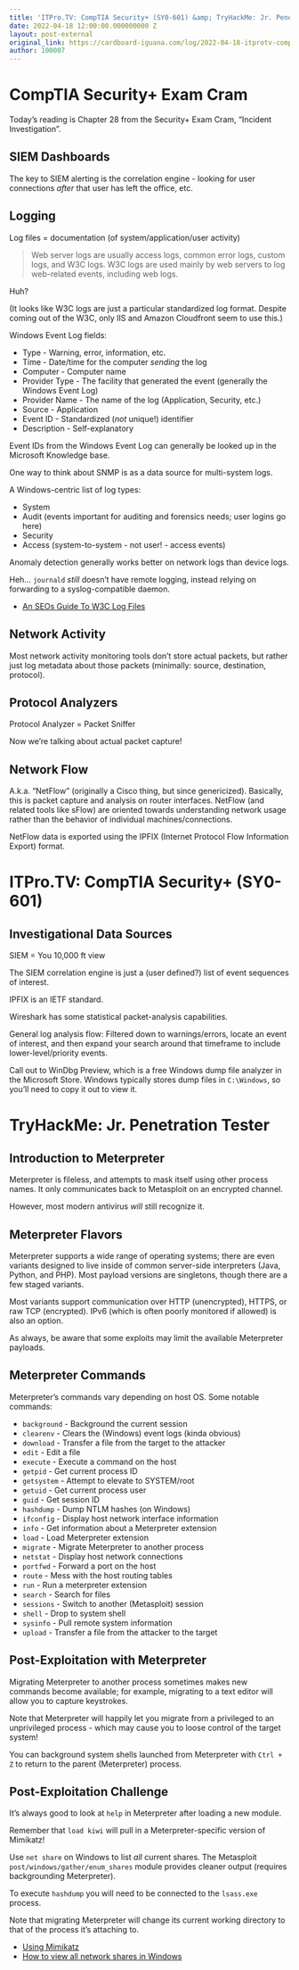 ```yaml
---
title: 'ITPro.TV: CompTIA Security+ (SY0-601) &amp; TryHackMe: Jr. Penetration Tester'
date: 2022-04-18 12:00:00.000000000 Z
layout: post-external
original_link: https://cardboard-iguana.com/log/2022-04-18-itprotv-comptia-security-plus-and-tryhackme-jr-penetration-tester.html
author: 100007
---
```


# CompTIA Security+ Exam Cram

Today’s reading is Chapter 28 from the Security+ Exam Cram, “Incident Investigation”.

## SIEM Dashboards

The key to SIEM alerting is the correlation engine - looking for user connections _after_ that user has left the office, etc.

## Logging

Log files = documentation (of system/application/user activity)

> Web server logs are usually access logs, common error logs, custom logs, and W3C logs. W3C logs are used mainly by web servers to log web-related events, including web logs.

Huh?

(It looks like W3C logs are just a particular standardized log format. Despite coming out of the W3C, only IIS and Amazon Cloudfront seem to use this.)

Windows Event Log fields:

- Type - Warning, error, information, etc.
- Time - Date/time for the computer _sending_ the log
- Computer - Computer name
- Provider Type - The facility that generated the event (generally the Windows Event Log)
- Provider Name - The name of the log (Application, Security, etc.)
- Source - Application
- Event ID - Standardized (_not_ unique!) identifier
- Description - Self-explanatory

Event IDs from the Windows Event Log can generally be looked up in the Microsoft Knowledge base.

One way to think about SNMP is as a data source for multi-system logs.

A Windows-centric list of log types:

- System
- Audit (events important for auditing and forensics needs; user logins go here)
- Security
- Access (system-to-system - not user! - access events)

Anomaly detection generally works better on network logs than device logs.

Heh… `journald` _still_ doesn’t have remote logging, instead relying on forwarding to a syslog-compatible daemon.

- [An SEOs Guide To W3C Log Files](https://www.screamingfrog.co.uk/an-seos-guide-to-w3c-log-files/)

## Network Activity

Most network activity monitoring tools don’t store actual packets, but rather just log metadata about those packets (minimally: source, destination, protocol).

## Protocol Analyzers

Protocol Analyzer = Packet Sniffer

Now we’re talking about actual packet capture!

## Network Flow

A.k.a. “NetFlow” (originally a Cisco thing, but since genericized). Basically, this is packet capture and analysis on router interfaces. NetFlow (and related tools like sFlow) are oriented towards understanding network usage rather than the behavior of individual machines/connections.

NetFlow data is exported using the IPFIX (Internet Protocol Flow Information Export) format.

# ITPro.TV: CompTIA Security+ (SY0-601)

## Investigational Data Sources

SIEM = You 10,000 ft view

The SIEM correlation engine is just a (user defined?) list of event sequences of interest.

IPFIX is an IETF standard.

Wireshark has some statistical packet-analysis capabilities.

General log analysis flow: Filtered down to warnings/errors, locate an event of interest, and then expand your search around that timeframe to include lower-level/priority events.

Call out to WinDbg Preview, which is a free Windows dump file analyzer in the Microsoft Store. Windows typically stores dump files in `C:\Windows`, so you’ll need to copy it out to view it.

# TryHackMe: Jr. Penetration Tester

## Introduction to Meterpreter

Meterpreter is fileless, and attempts to mask itself using other process names. It only communicates back to Metasploit on an encrypted channel.

However, most modern antivirus _will_ still recognize it.

## Meterpreter Flavors

Meterpreter supports a wide range of operating systems; there are even variants designed to live inside of common server-side interpreters (Java, Python, and PHP). Most payload versions are singletons, though there are a few staged variants.

Most variants support communication over HTTP (unencrypted), HTTPS, or raw TCP (encrypted). IPv6 (which is often poorly monitored if allowed) is also an option.

As always, be aware that some exploits may limit the available Meterpreter payloads.

## Meterpreter Commands

Meterpreter’s commands vary depending on host OS. Some notable commands:

- `background` - Background the current session
- `clearenv` - Clears the (Windows) event logs (kinda obvious)
- `download` - Transfer a file from the target to the attacker
- `edit` - Edit a file
- `execute` - Execute a command on the host
- `getpid` - Get current process ID
- `getsystem` - Attempt to elevate to SYSTEM/root
- `getuid` - Get current process user
- `guid` - Get session ID
- `hashdump` - Dump NTLM hashes (on Windows)
- `ifconfig` - Display host network interface information
- `info` - Get information about a Meterpreter extension
- `load` - Load Meterpreter extension
- `migrate` - Migrate Meterpreter to another process
- `netstat` - Display host network connections
- `portfwd` - Forward a port on the host
- `route` - Mess with the host routing tables
- `run` - Run a meterpreter extension
- `search` - Search for files
- `sessions` - Switch to another (Metasploit) session
- `shell` - Drop to system shell
- `sysinfo` - Pull remote system information
- `upload` - Transfer a file from the attacker to the target

## Post-Exploitation with Meterpreter

Migrating Meterpreter to another process sometimes makes new commands become available; for example, migrating to a text editor will allow you to capture keystrokes.

Note that Meterpreter will happily let you migrate from a privileged to an unprivileged process - which may cause you to loose control of the target system!

You can background system shells launched from Meterpreter with `Ctrl + Z` to return to the parent (Meterpreter) process.

## Post-Exploitation Challenge

It’s always good to look at `help` in Meterpreter after loading a new module.

Remember that `load kiwi` will pull in a Meterpreter-specific version of Mimikatz!

Use `net share` on Windows to list _all_ current shares. The Metasploit `post/windows/gather/enum_shares` module provides cleaner output (requires backgrounding Meterpreter).

To execute `hashdump` you will need to be connected to the `lsass.exe` process.

Note that migrating Meterpreter will change its current working directory to that of the process it’s attaching to.

- [Using Mimikatz](https://cardboard-iguana.com/notes/mimikatz.html)
- [How to view all network shares in Windows](https://www.computerhope.com/issues/ch000534.htm)
